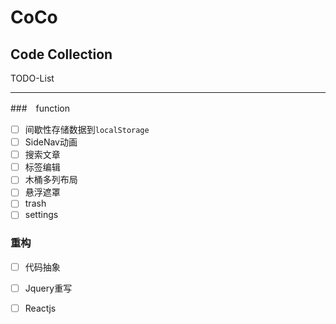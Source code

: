 # CoCo
Code Collection
---
TODO-List

---
###　function
- [ ] 间歇性存储数据到`localStorage`
- [ ] SideNav动画
- [ ] 搜索文章
- [ ] 标签编辑
- [ ] 木桶多列布局
- [ ] 悬浮遮罩
- [ ] trash
- [ ] settings

### 重构
- [ ] 代码抽象
- [ ] Jquery重写
- [ ] Reactjs

